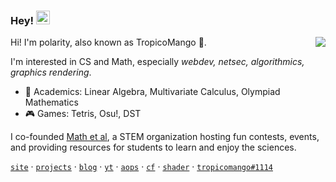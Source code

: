 ### Hey! <img src="https://media.giphy.com/media/hvRJCLFzcasrR4ia7z/giphy.gif" width="22">

<img align="right" src="https://github-readme-stats.vercel.app/api?username=polarr&show_icons=true&text_color=718096&bg_color=00000000&hide_title=true&hide_border=true&count_private=false&include_all_commits=true" />

Hi! I'm polarity, also known as TropicoMango 🥭. 

I'm interested in CS and Math, especially *webdev, netsec, algorithmics, graphics rendering*.

- 🔭 Academics: Linear Algebra, Multivariate Calculus, Olympiad Mathematics
- 🎮 Games: Tetris, Osu!, DST

I co-founded [Math et al](https://mathetal.org), a STEM organization hosting fun contests, events, and providing resources for students to learn and enjoy the sciences.

[`site`](https://polarr.github.io) · [`projects`](//) · [`blog`](//) · [`yt`](https://www.youtube.com/channel/UClZN6f71XImxoznqJ4jPknw) · [`aops`](https://artofproblemsolving.com/community/user/polarity) · [`cf`](https://polarr.github.io) · [`shader`](https://www.shadertoy.com/user/tropicomango) · [`tropicomango#1114`](https://discord.com)
